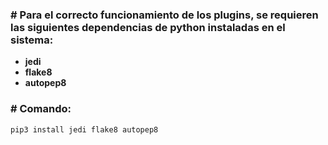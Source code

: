 ### # Para el correcto funcionamiento de los plugins, se requieren las siguientes dependencias de python instaladas en el sistema:

- **jedi**
- **flake8**
- **autopep8**

### # Comando:
`pip3 install jedi flake8 autopep8`
